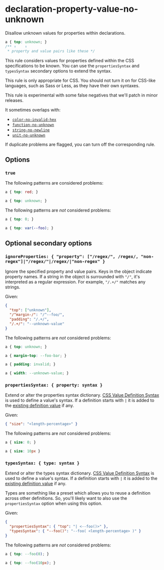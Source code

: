 # declaration-property-value-no-unknown

Disallow unknown values for properties within declarations.

<!-- prettier-ignore -->
```css
a { top: unknown; }
/** ↑    ↑
 * property and value pairs like these */
```

This rule considers values for properties defined within the CSS specifications to be known. You can use the `propertiesSyntax` and `typesSyntax` secondary options to extend the syntax.

This rule is only appropriate for CSS. You should not turn it on for CSS-like languages, such as Sass or Less, as they have their own syntaxes.

This rule is experimental with some false negatives that we'll patch in minor releases.

It sometimes overlaps with:

- [`color-no-invalid-hex`](https://github.com/stylelint/stylelint/tree/15.5.0/lib/rules/color-no-invalid-hex/README.md)
- [`function-no-unknown`](https://github.com/stylelint/stylelint/tree/15.5.0/lib/rules/function-no-unknown/README.md)
- [`string-no-newline`](https://github.com/stylelint/stylelint/tree/15.5.0/lib/rules/string-no-newline/README.md)
- [`unit-no-unknown`](https://github.com/stylelint/stylelint/tree/15.5.0/lib/rules/unit-no-unknown/README.md)

If duplicate problems are flagged, you can turn off the corresponding rule.

## Options

### `true`

The following patterns are considered problems:

<!-- prettier-ignore -->
```css
a { top: red; }
```

<!-- prettier-ignore -->
```css
a { top: unknown; }
```

The following patterns are _not_ considered problems:

<!-- prettier-ignore -->
```css
a { top: 0; }
```

<!-- prettier-ignore -->
```css
a { top: var(--foo); }
```

## Optional secondary options

### `ignoreProperties: { "property": ["/regex/", /regex/, "non-regex"]|"/regex/"|/regex/|"non-regex" }`

Ignore the specified property and value pairs. Keys in the object indicate property names. If a string in the object is surrounded with `"/"`, it's interpreted as a regular expression. For example, `"/.+/"` matches any strings.

Given:

```json
{
  "top": ["unknown"],
  "/^margin-/": "/^--foo/",
  "padding": "/.+/",
  "/.+/": "--unknown-value"
}
```

The following patterns are _not_ considered problems:

<!-- prettier-ignore -->
```css
a { top: unknown; }
```

<!-- prettier-ignore -->
```css
a { margin-top: --foo-bar; }
```

<!-- prettier-ignore -->
```css
a { padding: invalid; }
```

<!-- prettier-ignore -->
```css
a { width: --unknown-value; }
```

### `propertiesSyntax: { property: syntax }`

Extend or alter the properties syntax dictionary. [CSS Value Definition Syntax](https://github.com/csstree/csstree/blob/master/docs/definition-syntax.md) is used to define a value's syntax. If a definition starts with `|` it is added to the [existing definition value](https://csstree.github.io/docs/syntax/) if any.

Given:

```json
{ "size": "<length-percentage>" }
```

The following patterns are _not_ considered problems:

<!-- prettier-ignore -->
```css
a { size: 0; }
```

<!-- prettier-ignore -->
```css
a { size: 10px }
```

### `typesSyntax: { type: syntax }`

Extend or alter the types syntax dictionary. [CSS Value Definition Syntax](https://github.com/csstree/csstree/blob/master/docs/definition-syntax.md) is used to define a value's syntax. If a definition starts with `|` it is added to the [existing definition value](https://csstree.github.io/docs/syntax/) if any.

Types are something like a preset which allows you to reuse a definition across other definitions. So, you'll likely want to also use the `propertiesSyntax` option when using this option.

Given:

```json
{
  "propertiesSyntax": { "top": "| <--foo()>" },
  "typesSyntax": { "--foo()": "--foo( <length-percentage> )" }
}
```

The following patterns are _not_ considered problems:

<!-- prettier-ignore -->
```css
a { top: --foo(0); }
```

<!-- prettier-ignore -->
```css
a { top: --foo(10px); }
```
